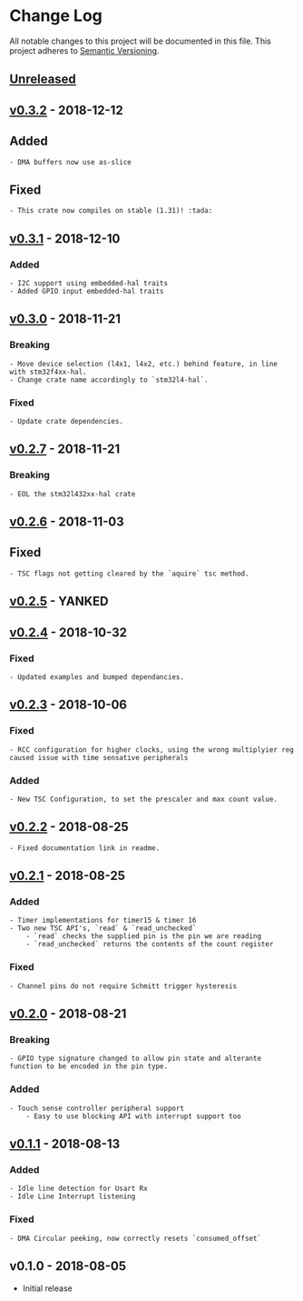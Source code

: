 # Change Log

All notable changes to this project will be documented in this file.
This project adheres to [Semantic Versioning](http://semver.org/).

## [Unreleased]

## [v0.3.2] - 2018-12-12

## Added
    - DMA buffers now use as-slice

## Fixed
    - This crate now compiles on stable (1.31)! :tada:

## [v0.3.1] - 2018-12-10

### Added
    - I2C support using embedded-hal traits
    - Added GPIO input embedded-hal traits

## [v0.3.0] - 2018-11-21

### Breaking
    - Move device selection (l4x1, l4x2, etc.) behind feature, in line with stm32f4xx-hal.
    - Change crate name accordingly to `stm32l4-hal`.

### Fixed
    - Update crate dependencies.

## [v0.2.7] - 2018-11-21

### Breaking
    - EOL the stm32l432xx-hal crate

## [v0.2.6] - 2018-11-03

## Fixed

    - TSC flags not getting cleared by the `aquire` tsc method.

## [v0.2.5] - YANKED

## [v0.2.4] - 2018-10-32

### Fixed
    - Updated examples and bumped dependancies.

## [v0.2.3] - 2018-10-06

### Fixed
    - RCC configuration for higher clocks, using the wrong multiplyier reg caused issue with time sensative peripherals

### Added
    - New TSC Configuration, to set the prescaler and max count value.

## [v0.2.2] - 2018-08-25
    - Fixed documentation link in readme.

## [v0.2.1] - 2018-08-25

### Added
    - Timer implementations for timer15 & timer 16
    - Two new TSC API's, `read` & `read_unchecked`
        - `read` checks the supplied pin is the pin we are reading
        - `read_unchecked` returns the contents of the count register

### Fixed
    - Channel pins do not require Schmitt trigger hysteresis

## [v0.2.0] - 2018-08-21

### Breaking
    - GPIO type signature changed to allow pin state and alterante function to be encoded in the pin type.

### Added
    - Touch sense controller peripheral support
        - Easy to use blocking API with interrupt support too

## [v0.1.1] - 2018-08-13

### Added
    - Idle line detection for Usart Rx
    - Idle Line Interrupt listening

### Fixed
    - DMA Circular peeking, now correctly resets `consumed_offset`

## v0.1.0 - 2018-08-05

- Initial release

[Unreleased]: https://github.com/stm32-rs/stm32l4xx-hal/compare/v0.3.2...HEAD
[v0.3.2]: https://github.com/stm32-rs/stm32l4xx-hal/compare/v0.3.1...v0.3.2
[v0.3.1]: https://github.com/stm32-rs/stm32l4xx-hal/compare/v0.3.0...v0.3.1
[v0.3.0]: https://github.com/stm32-rs/stm32l4xx-hal/compare/v0.2.7...v0.3.0
[v0.2.7]: https://github.com/stm32-rs/stm32l4xx-hal/compare/v0.2.6...v0.2.7
[v0.2.6]: https://github.com/stm32-rs/stm32l4xx-hal/compare/v0.2.5...v0.2.6
[v0.2.5]: https://github.com/stm32-rs/stm32l4xx-hal/compare/v0.2.4...v0.2.5
[v0.2.4]: https://github.com/stm32-rs/stm32l4xx-hal/compare/v0.2.3...v0.2.4
[v0.2.3]: https://github.com/stm32-rs/stm32l4xx-hal/compare/v0.2.2...v0.2.3
[v0.2.2]: https://github.com/stm32-rs/stm32l4xx-hal/compare/v0.2.1...v0.2.2
[v0.2.1]: https://github.com/stm32-rs/stm32l4xx-hal/compare/v0.2.0...v0.2.1
[v0.2.0]: https://github.com/stm32-rs/stm32l4xx-hal/compare/v0.1.1...v0.2.0
[v0.1.1]: https://github.com/stm32-rs/stm32l4xx-hal/compare/v0.1.0...v0.1.1
[v0.1.0]: https://github.com/stm32-rs/stm32l4xx-hal/tree/v0.1.0